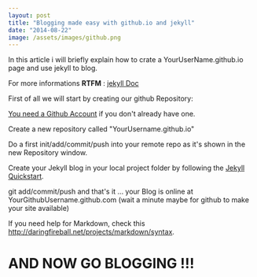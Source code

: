 ```yaml
---
layout: post
title: "Blogging made easy with github.io and jekyll"
date: "2014-08-22"
image: /assets/images/github.png
---
```

In this article i will briefly explain how to crate a YourUserName.github.io page and use jekyll to blog.

For more informations **RTFM** : <a href="http://jekyllrb.com/docs/home/" target="_blank">jekyll Doc<a>

First of all we will start by creating our github Repository:

<a href="https://github.com/" target="_blank">You need a Github Account</a> if you don't already have one.

Create a new repository called "YourUsername.github.io"

Do a first init/add/commit/push into your remote repo as it's shown in the new Repository window.

Create your Jekyll blog in your local project folder by following the <a href="http://jekyllrb.com/docs/quickstart/">Jekyll Quickstart</a>.

git add/commit/push and that's it ... your Blog is online at YourGithubUsername.github.com (wait a minute maybe for github to make your site available)

If you need help for Markdown, check this <a href="http://daringfireball.net/projects/markdown/syntax">http://daringfireball.net/projects/markdown/syntax</a>.

AND NOW GO BLOGGING !!!
=======================
